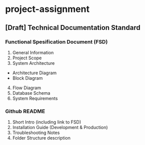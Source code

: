 # project-assignment

## [Draft] Technical Documentation Standard

### Functional Spesification Document (FSD)
1. General Information
2. Project Scope
3. System Architecture
  - Architecture Diagram
  - Block Diagram
4. Flow Diagram
5. Database Schema
6. System Requirements

### Github README
1. Short Intro (including link to FSD)
2. Installation Guide (Development & Production)
3. Troubleshooting Notes
4. Folder Structure description

